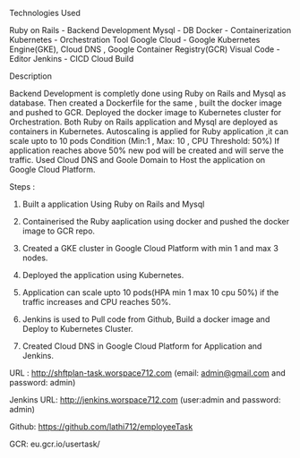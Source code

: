 Technologies Used 

Ruby on Rails - Backend Development
Mysql - DB
Docker - Containerization
Kubernetes - Orchestration Tool
Google Cloud - Google Kubernetes Engine(GKE), Cloud DNS , Google Container Registry(GCR)
Visual Code - Editor
Jenkins - CICD
Cloud Build


Description

Backend Development is completly done using Ruby on Rails and Mysql as database.
Then created a Dockerfile for the same , built the docker image and pushed to GCR.
Deployed the docker image to Kubernetes cluster for Orchestration.
Both Ruby on Rails application and Mysql are deployed as containers in Kubernetes.
Autoscaling is applied for Ruby application ,it can scale upto to 10 pods 
Condition (Min:1 , Max: 10 , CPU Threshold: 50%)
If application reaches above 50% new pod will be created and will serve the traffic.
Used Cloud DNS and Goole Domain to Host the application on Google Cloud Platform.

Steps :

1. Built a application Using Ruby on Rails and Mysql

2. Containerised the Ruby aaplication using docker and pushed the docker image to GCR repo.

3. Created a GKE cluster in Google Cloud Platform with min 1 and max 3 nodes.

4. Deployed the application using Kubernetes.

5. Application can scale upto 10 pods(HPA min 1 max 10 cpu 50%) if the traffic increases and CPU reaches 50%.

6. Jenkins is used to Pull code from Github, Build a docker image and Deploy to Kubernetes Cluster.

7. Created Cloud DNS in Google Cloud Platform for Application and Jenkins.

URL : http://shftplan-task.worspace712.com (email: admin@gmail.com and password: admin)

Jenkins URL: http://jenkins.worspace712.com (user:admin and password: admin)

Github: https://github.com/lathi712/employeeTask 

GCR: eu.gcr.io/usertask/
